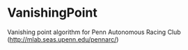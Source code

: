 # VanishingPoint
Vanishing point algorithm for Penn Autonomous Racing Club (http://mlab.seas.upenn.edu/pennarc/)
